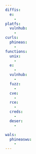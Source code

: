 ```yaml
---
diffis:
  e:
    -
platfs:
  vulnhub:
    -
curls:
  phineas:
    -
functions:
  unix:
    -
  e:
    -
  vulnhub:
    -
  fuzz:
    -
  cve:
    -
  rce:
    -
  creds:
    -
  deser:
    -

wals:
  phineaswu:
    -
---
```

